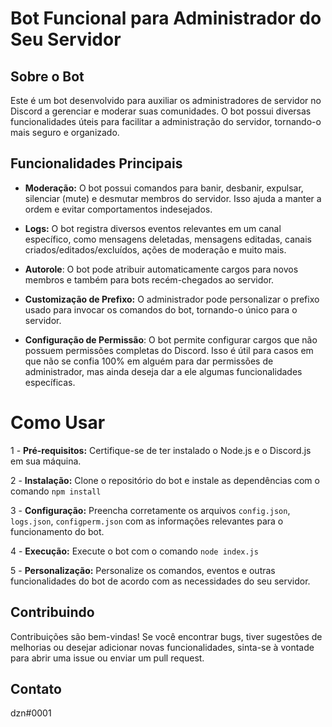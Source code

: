 # Bot Funcional para Administrador do Seu Servidor

## Sobre o Bot
Este é um bot desenvolvido para auxiliar os administradores de servidor no Discord a gerenciar e moderar suas comunidades. O bot possui diversas funcionalidades úteis para facilitar a administração do servidor, tornando-o mais seguro e organizado.

## Funcionalidades Principais

- **Moderação:** O bot possui comandos para banir, desbanir, expulsar, silenciar (mute) e desmutar membros do servidor. Isso ajuda a manter a ordem e evitar comportamentos indesejados.

- **Logs:** O bot registra diversos eventos relevantes em um canal específico, como mensagens deletadas, mensagens editadas, canais criados/editados/excluídos, ações de moderação e muito mais.

- **Autorole**: O bot pode atribuir automaticamente cargos para novos membros e também para bots recém-chegados ao servidor.

- **Customização de Prefixo:** O administrador pode personalizar o prefixo usado para invocar os comandos do bot, tornando-o único para o servidor.

- **Configuração de Permissão**: O bot permite configurar cargos que não possuem permissões completas do Discord. Isso é útil para casos em que não se confia 100% em alguém para dar permissões de administrador, mas ainda deseja dar a ele algumas funcionalidades específicas.

# Como Usar
1 - **Pré-requisitos:** Certifique-se de ter instalado o Node.js e o Discord.js em sua máquina.

2 - **Instalação:** Clone o repositório do bot e instale as dependências com o comando `npm install`

3 - **Configuração:** Preencha corretamente os arquivos `config.json`, `logs.json`, `configperm.json` com as informações relevantes para o funcionamento do bot.

4 - **Execução:** Execute o bot com o comando `node index.js`

5 - **Personalização:** Personalize os comandos, eventos e outras funcionalidades do bot de acordo com as necessidades do seu servidor.

## Contribuindo
Contribuições são bem-vindas! Se você encontrar bugs, tiver sugestões de melhorias ou desejar adicionar novas funcionalidades, sinta-se à vontade para abrir uma issue ou enviar um pull request.

## Contato
dzn#0001 






